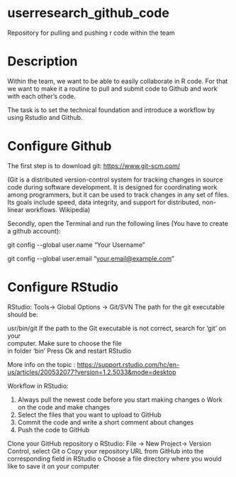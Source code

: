 # userresearch_github_code
Repository for pulling and pushing r code within the team
# Description

Within the team, we want to be able to easily collaborate in R code. For that we want to make it a routine to pull and submit code to Github and work with each other’s code.

The task is to set the technical foundation and introduce a workflow by using Rstudio and Github.

# Configure Github

The first step is to download git:
https://www.git-scm.com/

(Git is a distributed version-control system for tracking changes in source code during software development. It is designed for coordinating work among programmers, but it can be used to track changes in any set of files. Its goals include speed, data integrity, and support for distributed, non-linear workflows. Wikipedia)

Secondly, open the Terminal and run the following lines (You have to create a github account):

git config --global	user.name “Your	Username”

git config --global	user.email “your.email@example.com”


# Configure RStudio

RStudio:	Tools-> Global	Options -> Git/SVN
The path for the git executable should be:

usr/bin/git
If	the	path	to	the	Git executable	is	not	
correct,	search	for	‘git’	on	your	
computer.	Make	sure	to	choose	the	file	
in	folder	‘bin’
Press Ok and restart RStudio

More info on the topic : https://support.rstudio.com/hc/en-us/articles/200532077?version=1.2.5033&mode=desktop 

Workflow	in	RStudio:
1. Always pull	the	newest	code	before you	start	making	changes
    o Work	on	the	code	and	make	changes
2. Select	the	files	that	you	want	to	upload	to	GitHub
3. Commit	the	code	and	write	a	short	comment	about	changes
4. Push	the	code	to	GitHub

Clone	your	GitHub	repository
  o RStudio:	File -> New	Project-> Version	Control,	select	Git
  o Copy	your	repository	URL	from	GitHub	into	the	corresponding	field	in	RStudio
  o Choose	a	file	directory	where	you	would	like	to	save	it	on	your	computer
